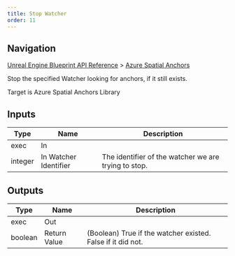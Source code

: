```yaml
---
title: Stop Watcher
order: 11
---
```

## Navigation

[Unreal Engine Blueprint API Reference](https://dev.epicgames.com/documentation/en-us/unreal-engine/BlueprintAPI) > [Azure Spatial Anchors](https://dev.epicgames.com/documentation/en-us/unreal-engine/BlueprintAPI/AzureSpatialAnchors)

Stop the specified Watcher looking for anchors, if it still exists.

Target is Azure Spatial Anchors Library

## Inputs

| Type | Name | Description |
| --- | --- | --- |
| exec | In |  |
| integer | In Watcher Identifier | The identifier of the watcher we are trying to stop. |

## Outputs

| Type | Name | Description |
| --- | --- | --- |
| exec | Out |  |
| boolean | Return Value | (Boolean) True if the watcher existed. False if it did not. |
